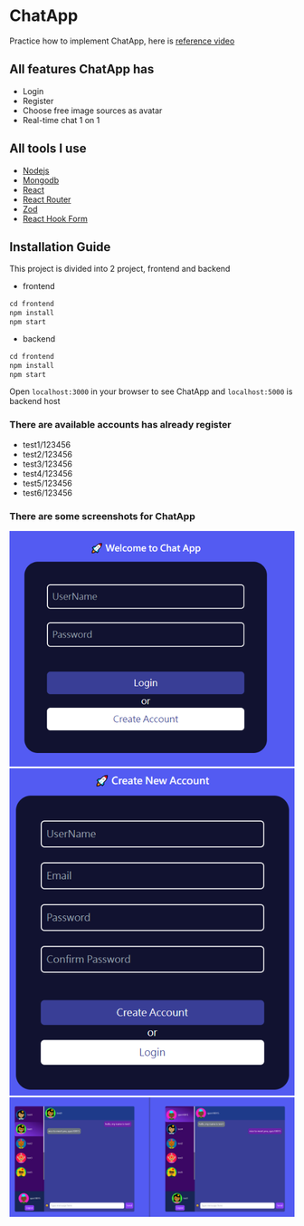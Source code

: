 # ChatApp
Practice how to implement ChatApp, here is [reference video](https://www.youtube.com/watch?v=otaQKODEUFs)

## All features ChatApp has

- Login
- Register
- Choose free image sources as avatar
- Real-time chat 1 on 1

## All tools I use

- [Nodejs](https://nodejs.org/en/download)
- [Mongodb](https://www.mongodb.com/docs/manual/administration/install-community/)
- [React](https://react.dev/)
- [React Router](https://reactrouter.com/en/main)
- [Zod](https://zod.dev/)
- [React Hook Form](https://react-hook-form.com/)

## Installation Guide

This project is divided into 2 project, frontend and backend

- frontend

```shell
cd frontend
npm install
npm start
```


- backend

```shell
cd frontend
npm install
npm start
```

Open `localhost:3000` in your browser to see ChatApp and `localhost:5000` is backend host


### There are available accounts has already register

- test1/123456
- test2/123456
- test3/123456
- test4/123456
- test5/123456
- test6/123456

### There are some screenshots for ChatApp

![login.png](./images/login.png)
![register.png](./images/register.png)
![chatting.png](./images/chatting.png)
